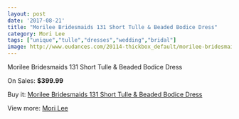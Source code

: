 ```yaml
---
layout: post
date: '2017-08-21'
title: "Morilee Bridesmaids 131 Short Tulle & Beaded Bodice Dress"
category: Mori Lee
tags: ["unique","tulle","dresses","wedding","bridal"]
image: http://www.eudances.com/20114-thickbox_default/morilee-bridesmaids-131-short-tulle-beaded-bodice-dress.jpg
---
```

Morilee Bridesmaids 131 Short Tulle & Beaded Bodice Dress

On Sales: **$399.99**
<a href="https://www.eudances.com/en/mori-lee/6024-morilee-bridesmaids-131-short-tulle-beaded-bodice-dress.html"><amp-img layout="responsive" width="600" height="600" src="//www.eudances.com/20114-thickbox_default/morilee-bridesmaids-131-short-tulle-beaded-bodice-dress.jpg" alt="Morilee Bridesmaids 131 Short Tulle & Beaded Bodice Dress 0" /></a>
<a href="https://www.eudances.com/en/mori-lee/6024-morilee-bridesmaids-131-short-tulle-beaded-bodice-dress.html"><amp-img layout="responsive" width="600" height="600" src="//www.eudances.com/20116-thickbox_default/morilee-bridesmaids-131-short-tulle-beaded-bodice-dress.jpg" alt="Morilee Bridesmaids 131 Short Tulle & Beaded Bodice Dress 1" /></a>
<a href="https://www.eudances.com/en/mori-lee/6024-morilee-bridesmaids-131-short-tulle-beaded-bodice-dress.html"><amp-img layout="responsive" width="600" height="600" src="//www.eudances.com/20115-thickbox_default/morilee-bridesmaids-131-short-tulle-beaded-bodice-dress.jpg" alt="Morilee Bridesmaids 131 Short Tulle & Beaded Bodice Dress 2" /></a>

Buy it: [Morilee Bridesmaids 131 Short Tulle & Beaded Bodice Dress](https://www.eudances.com/en/mori-lee/6024-morilee-bridesmaids-131-short-tulle-beaded-bodice-dress.html "Morilee Bridesmaids 131 Short Tulle & Beaded Bodice Dress")

View more: [Mori Lee](https://www.eudances.com/en/65-mori-lee "Mori Lee")